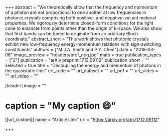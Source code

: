 +++
abstract = "We theoretically show that the frequency and momentum of a photon are not proportional to one another at low frequencies in photonic crystals comprising both positive- and negative-valued material properties. We rigorously determine closed-form conditions for the light cone to emanate from points other than the origin of k-space. We also show that first bands can be tuned to originate from an arbitrary Bloch coordinate."
abstract_short = "This work shows that photonic crystals exhibit new low-frequency energy-momentum relations with sign-switching constituents"
authors = ["M.J.A. Smith and P.Y. Chen"]
date = "2018-03-06"
image_preview = "headers/prof_neg.jpg"
math = true
publication_types = ["2"]
publication = "arXiv preprint:1712.09112"
publication_short = ""
selected = true
title = "Decoupling the energy and momentum of photons in the quasistatic limit"
url_code = ""
url_dataset = ""
url_pdf = ""
url_slides = ""
url_video = ""

 [header]
 image = ""
# caption = "My caption :smile:"

[[url_custom]]
name = "Article Link"
url = "https://arxiv.org/abs/1712.09112"

+++
